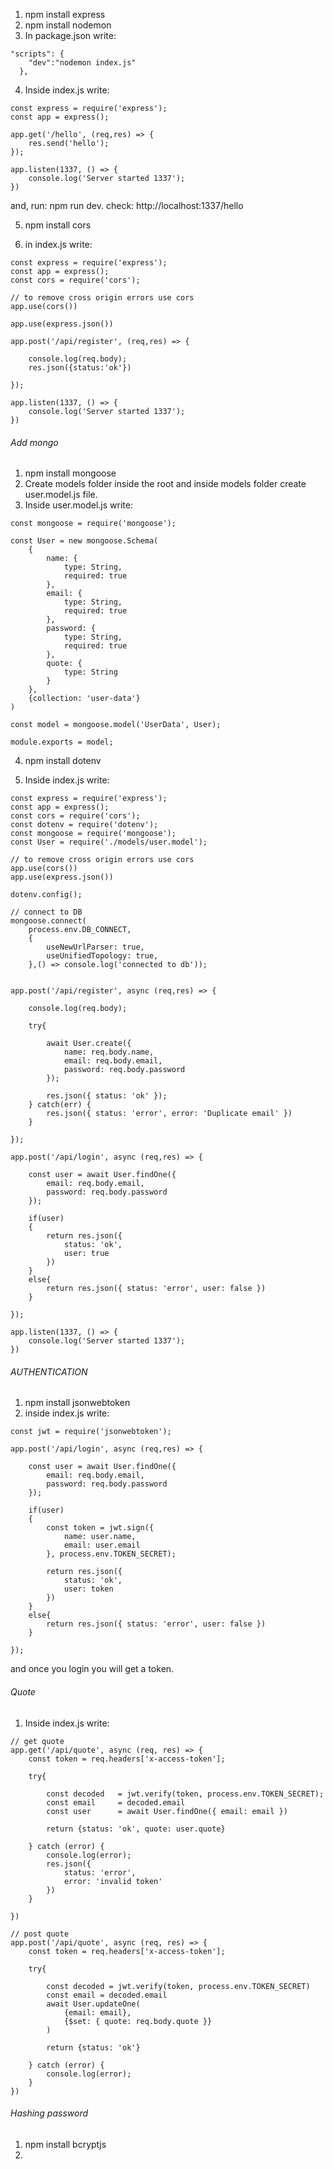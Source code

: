 1. npm install express
2. npm install nodemon
3. In package.json write:

```
"scripts": {
    "dev":"nodemon index.js"
  },
```

4. Inside index.js write:
```
const express = require('express');
const app = express();

app.get('/hello', (req,res) => {
    res.send('hello');
});

app.listen(1337, () => {
    console.log('Server started 1337');
})
```

and, run: npm run dev. check: http://localhost:1337/hello

5. npm install cors

6. in index.js write:
```
const express = require('express');
const app = express();
const cors = require('cors');

// to remove cross origin errors use cors
app.use(cors())

app.use(express.json())

app.post('/api/register', (req,res) => {
    
    console.log(req.body);
    res.json({status:'ok'})

});

app.listen(1337, () => {
    console.log('Server started 1337');
})
```

###### Add mongo

1. npm install mongoose
2. Create models folder inside the root and inside models folder create user.model.js file.
3. Inside user.model.js write:

```
const mongoose = require('mongoose');

const User = new mongoose.Schema(
    {
        name: { 
            type: String, 
            required: true 
        },
        email: {
            type: String,
            required: true
        },
        password: {
            type: String,
            required: true
        },
        quote: {
            type: String
        }
    },
    {collection: 'user-data'}
)

const model = mongoose.model('UserData', User);

module.exports = model;
```

4. npm install dotenv

5. Inside index.js write:

```
const express = require('express');
const app = express();
const cors = require('cors');
const dotenv = require('dotenv');
const mongoose = require('mongoose');
const User = require('./models/user.model');

// to remove cross origin errors use cors
app.use(cors())
app.use(express.json())

dotenv.config();

// connect to DB
mongoose.connect(
    process.env.DB_CONNECT,
    {
        useNewUrlParser: true,
        useUnifiedTopology: true,
    },() => console.log('connected to db'));


app.post('/api/register', async (req,res) => {
    
    console.log(req.body);

    try{

        await User.create({
            name: req.body.name,
            email: req.body.email,
            password: req.body.password
        });

        res.json({ status: 'ok' });
    } catch(err) {
        res.json({ status: 'error', error: 'Duplicate email' })
    }

});

app.post('/api/login', async (req,res) => {

    const user = await User.findOne({
        email: req.body.email,
        password: req.body.password
    });

    if(user)
    {
        return res.json({
            status: 'ok',
            user: true
        })
    }
    else{
        return res.json({ status: 'error', user: false })
    }

});

app.listen(1337, () => {
    console.log('Server started 1337');
})
```

###### AUTHENTICATION

1. npm install jsonwebtoken
2. inside index.js write: 
```
const jwt = require('jsonwebtoken');

app.post('/api/login', async (req,res) => {

    const user = await User.findOne({
        email: req.body.email,
        password: req.body.password
    });

    if(user)
    {
        const token = jwt.sign({
            name: user.name,
            email: user.email
        }, process.env.TOKEN_SECRET);

        return res.json({
            status: 'ok',
            user: token
        })
    }
    else{
        return res.json({ status: 'error', user: false })
    }

});
```

and once you login you will get a token.


###### Quote

1. Inside index.js write: 

```
// get quote
app.get('/api/quote', async (req, res) => {
    const token = req.headers['x-access-token'];

    try{

        const decoded   = jwt.verify(token, process.env.TOKEN_SECRET);
        const email     = decoded.email
        const user      = await User.findOne({ email: email })

        return {status: 'ok', quote: user.quote}

    } catch (error) {
        console.log(error);
        res.json({
            status: 'error',
            error: 'invalid token'
        })
    }

})

// post quote
app.post('/api/quote', async (req, res) => {
    const token = req.headers['x-access-token'];

    try{

        const decoded = jwt.verify(token, process.env.TOKEN_SECRET)
        const email = decoded.email
        await User.updateOne(
            {email: email},
            {$set: { quote: req.body.quote }}
        )

        return {status: 'ok'}

    } catch (error) { 
        console.log(error);
    }
})
```

###### Hashing password

1) npm install bcryptjs
2) 